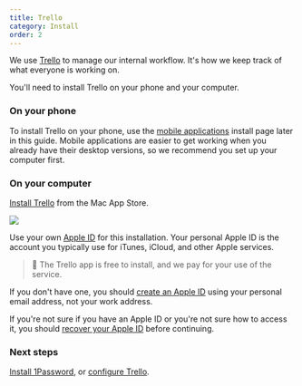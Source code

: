 ```yaml
---
title: Trello
category: Install
order: 2
---
```


We use [Trello](https://trello.com) to manage our internal workflow. It's how we keep track of what everyone is working on.

You'll need to install Trello on your phone and your computer.

### On your phone
To install Trello on your phone, use the [mobile applications]() install page later in this guide. Mobile applications are easier to get working when you already have their desktop versions, so we recommend you set up your computer first.

### On your computer
[Install Trello](https://itunes.apple.com/nz/app/trello/id1278508951?mt=12) from the Mac App Store.

![](//placehold.it/800x600)

Use your own [Apple ID](https://support.apple.com/apple-id) for this installation. Your personal Apple ID is the account you typically use for iTunes, iCloud, and other Apple services.

> 🚩 The Trello app is free to install, and we pay for your use of the service.

If you don't have one, you should [create an Apple ID](https://support.apple.com/en-us/HT203993) using your personal email address, not your work address.

If you're not sure if you have an Apple ID or you're not sure how to access it, you should [recover your Apple ID](https://support.apple.com/en-nz/HT201354) before continuing.

### Next steps
[Install 1Password](../../1-install/1password/), or [configure Trello](../../2-configure/trello/).